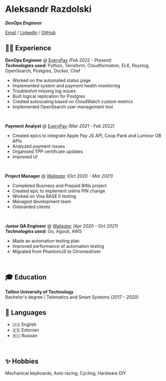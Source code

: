 # Aleksandr Razdolski
**_DevOps Engineer_** <br>

[Email](mailto:aleksandr.razdolski@gmail.com) / [LinkedIn](https://www.linkedin.com/in/arazdolski/) / [GitHub](https://github.com/arazdolski/)

## 🧑‍💻 Experience

**DevOps Engineer** @ [EveryPay](https://every-pay.com/) _(Feb 2022 - Present)_ <br>
**_Technologies used:_** Python, Terraform, Cloudformation, ELK, Rsyslog, OpenSearch, Postgres, Docker, Chef
  - Worked on the automated status page
  - Implemented system and payment health monitoring
  - Troubleshot missing log issues
  - Built logical replication for Postgres
  - Created autoscaling based on CloudWatch custom metrics
  - Implemented OpenSearch user management tool
  <br>

**Payment Analyst** @ [EveryPay](https://every-pay.com/) _(Mar 2021 - Feb 2022)_
  - Created epics to integrate Apple Pay JS API, Coop Pank and Luminor OB APIs
  - Analyzed payment issues
  - Organised TPP certificate updates
  - Improved UI
<br>

**Project Manager** @ [Wallester](https://wallester.com/) _(Oct 2020 - Mar 2021)_
  - Completed Business and Prepaid BINs project
  - Created epic to implement online PIN change
  - Worked on Visa BASE II testing
  - Managed development team
  - Onboarded clients
<br>

**Junior QA Engineer** @ [Wallester](https://wallester.com/) _(Apr 2020 - Oct 2021)_ <br>
**_Technologies used:_** Go, Agouti, AWS
  - Made an automation testing plan
  - Improved performance of automation testing
  - Migrated from PhantomJS to Chromedriver
<br>

## 🎓 Education
**Tallinn University of Technology**<br>
Bachelor's degree | Telematics and Smart Systems _(2017 - 2020)_
<br>

## 💬 Languages
- 🇺🇸 English
- 🇪🇪 Estonian
- 🇷🇺 Russian
<br>

## ✨ Hobbies
Mechanical keyboards, Auto racing, Cycling, Hardware DIY

